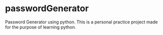 # passwordGenerator
Password Generator using python. This is a personal practice project made for the purpose of learning python.
